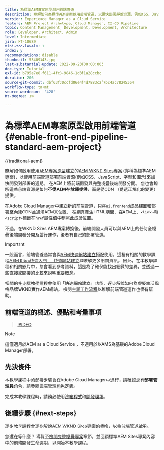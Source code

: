 ```yaml
---
title: 為標準AEM專案原型啟用前端管道
description: 瞭解如何為標準AEM專案啟用前端管道，以更快部署靜態資源，例如CSS、JavaScript、字型、圖示。 此外也會將前端開發與AEM上的完整棧疊後端開發分開。
version: Experience Manager as a Cloud Service
feature: AEM Project Archetype, Cloud Manager, CI-CD Pipeline
topic: Content Management, Development, Development, Architecture
role: Developer, Architect, Admin
level: Intermediate
jira: KT-10689
mini-toc-levels: 1
index: y
recommendations: disable
thumbnail: 53409343.jpg
last-substantial-update: 2022-09-23T00:00:00Z
doc-type: Tutorial
exl-id: b795e7e8-f611-4fc3-9846-1d3f1a28ccbc
duration: 206
source-git-commit: dbf63f30ccfd06e4f4d7883c2f7bc4ac78245364
workflow-type: tm+mt
source-wordcount: '428'
ht-degree: 1%

---
```


# 為標準AEM專案原型啟用前端管道{#enable-front-end-pipeline-standard-aem-project}

{{traditional-aem}}

瞭解如何啟用使用[AEM專案原型](https://github.com/adobe/aem-project-archetype)建立的[AEM WKND Sites專案](https://github.com/adobe/aem-guides-wknd) (亦稱為標準AEM專案)，以使用前端管道部署前端資源(例如CSS、JavaScript、字型和圖示)來加快開發到部署的週期。 在AEM上將前端開發與完整棧疊後端開發分開。 您也會瞭解這些前端資源是如何&#x200B;__不從AEM存放庫提供__，而是從CDN （傳遞正規化的變更）提供。


在Adobe Cloud Manager中建立新的前端管道，只將`ui.frontend`成品建置和部署至內建CDN並通知AEM其位置。 在網頁產生HTML期間，在AEM上，`<link>`和`<script>`標籤在`href`屬性值中參照此成品位置。

不過，在WKND Sites AEM專案轉換後，前端開發人員可以與AEM上的任何全棧疊後端開發分開及並行運作，後者有自己的部署管道。

>[!IMPORTANT]
>
>一般而言，前端管道通常會與[AEM快速網站建立](https://experienceleague.adobe.com/docs/experience-manager-cloud-service/content/sites/administering/site-creation/quick-site/overview.html?lang=en)搭配使用，這裡有相關的教學課程[AEM Sites快速入門 — 快速網站建立](https://experienceleague.adobe.com/docs/experience-manager-learn/getting-started-wknd-tutorial-develop/site-template/overview.html)以瞭解更多相關資訊。 因此，在本教學課程和相關影片中，您會看到參考資料，這是為了確保能找出細微的差異，並透過一些直接或間接的比較來說明重要概念。


相關的[多步驟教學課程](https://experienceleague.adobe.com/docs/experience-manager-learn/getting-started-wknd-tutorial-develop/site-template/overview.html)會使用「快速網站建立」功能，逐步解說如何為虛擬生活風格品牌WKND實作AEM網站。 檢閱[主題工作流程](https://experienceleague.adobe.com/docs/experience-manager-learn/getting-started-wknd-tutorial-develop/site-template/theming.html)以瞭解前端管道運作也很有幫助。

## 前端管道的概述、優點和考量事項

>[!VIDEO](https://video.tv.adobe.com/v/3409343?quality=12&learn=on)


>[!NOTE]
>
>這僅適用於AEM as a Cloud Service ，不適用於以AMS為基礎的Adobe Cloud Manager部署。

## 先決條件

本教學課程中的部署步驟會在Adobe Cloud Manager中進行，請確認您有&#x200B;__部署管理員__&#x200B;角色，請參閱雲端管理[角色定義](https://experienceleague.adobe.com/docs/experience-manager-cloud-manager/content/requirements/users-and-roles.html?lang=en#role-definitions)。

完成本教學課程時，請務必使用[沙箱程式](https://experienceleague.adobe.com/docs/experience-manager-cloud-service/content/implementing/using-cloud-manager/programs/introduction-sandbox-programs.html)和[開發環境](https://experienceleague.adobe.com/docs/experience-manager-cloud-service/content/implementing/using-cloud-manager/manage-environments.html)。

## 後續步驟 {#next-steps}

逐步教學課程會逐步解說[AEM WKND Sites專案](https://github.com/adobe/aem-guides-wknd)的轉換，以為前端管道啟用。

您還在等什麼？ 導覽至[檢閱完整棧疊專案](review-uifrontend-module.md)章節，並回顧標準AEM Sites專案內容中的前端開發生命週期，以開始本教學課程。
